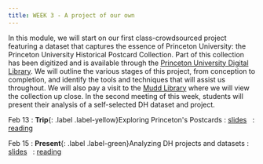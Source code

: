 ```yaml
---
title: WEEK 3 - A project of our own
---
```


In this module, we will start on our first class-crowdsourced project featuring a dataset that captures the essence of Princeton University: the Princeton University Historical Postcard Collection. Part of this collection has been digitized and is available through the [Princeton University Digital Library](https://dpul.princeton.edu/collections/7d278t50j). We will outline the various stages of this project, from conception to completion, and identify the tools and techniques that will assist us throughout. We will also pay a visit to the [Mudd Library](https://library.princeton.edu/special-collections) where we will view the collection up close. In the second meeting of this week, students will present their analysis of a self-selected DH dataset and project.

Feb 13
: **Trip**{: .label .label-yellow}Exploring Princeton's Postcards
  : [slides](#) &nbsp;
  : [reading](#)

Feb 15
: **Present**{: .label .label-green}Analyzing DH projects and datasets
  : [slides](#) &nbsp;
  : [reading](#)